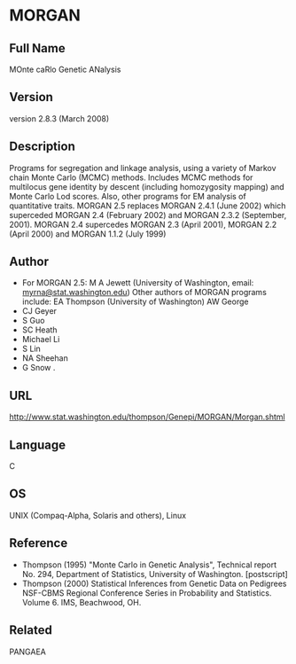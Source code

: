 # MORGAN

## Full Name
MOnte caRlo Genetic ANalysis

## Version
version 2.8.3 (March 2008)

## Description
Programs for segregation and linkage analysis, using a variety of Markov chain Monte Carlo (MCMC) methods. Includes MCMC methods for multilocus gene identity by descent (including homozygosity mapping) and Monte Carlo Lod scores. Also, other programs for EM analysis of quantitative traits. MORGAN 2.5 replaces MORGAN 2.4.1 (June 2002) which superceded MORGAN 2.4 (February 2002) and MORGAN 2.3.2 (September, 2001). MORGAN 2.4 supercedes MORGAN 2.3 (April 2001), MORGAN 2.2 (April 2000) and MORGAN 1.1.2 (July 1999)

## Author
* For MORGAN 2.5: M A Jewett (University of Washington, email: myrna@stat.washington.edu) Other authors of MORGAN programs include: EA Thompson (University of Washington) AW George
* CJ Geyer
* S Guo
* SC Heath
* Michael Li
* S Lin
* NA Sheehan
* G Snow .

## URL
http://www.stat.washington.edu/thompson/Genepi/MORGAN/Morgan.shtml

## Language
C

## OS
UNIX (Compaq-Alpha, Solaris and others), Linux

## Reference
* Thompson (1995) "Monte Carlo in Genetic Analysis", Technical report No. 294, Department of Statistics, University of Washington. [postscript]
* Thompson (2000) Statistical Inferences from Genetic Data on Pedigrees NSF-CBMS Regional Conference Series in Probability and Statistics. Volume 6\. IMS, Beachwood, OH.

## Related
PANGAEA